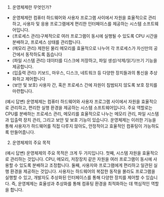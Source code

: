 1. 운영체제란 무엇인가?
- 운영체제란 컴퓨터 하드웨어와 사용자 프로그램 사이에서 자원을 효율적으로 관리하고, 사용자 및 응용 프로그램에게 편리한 인터페이스를 제공하는 시스템 소프트웨어입니다.
- (프로세스 관리)구체적으로 여러 프로그램이 동시에 실행될 수 있도록 CPU 시간을 분배하고, 프로세스 상태를 관리합니다.
- (메모리 관리)  제한된 물리 메모리를 효율적으로 나누어 각 프로세스가 자신만의 공간에서 동작하도록 돕습니다
- (파일 시스템 관리) 데이터를 디스크에 저장하고, 파일 생성/삭제/읽기/쓰기 기능을 제공합니다.
- (입출력 관리) 키보드, 마우스, 디스크, 네트워크 등 다양한 장치들과의 통신을 추상화하고 제어합니다
- (보안 및 보호) 사용자 간, 혹은 프로세스 간에 자원이 침범되지 않도록 보호 장치를 마련합니다.

(예시 답변)
운영체제는 컴퓨터 하드웨어와 사용자 프로그램 사이에서 자원을 효율적으로 관리하고, 편리한 실행 환경을 제공하는 시스템 소프트웨어입니다.
주요 역할로는 CPU를 분배하는 프로세스 관리, 메모리를 효율적으로 나누는 메모리 관리, 파일 시스템과 입출력 장치 관리, 그리고 보안 및 보호 기능이 있습니다.
운영체제는 이러한 기능을 통해 사용자가 하드웨어를 직접 다루지 않아도, 안정적이고 효율적인 컴퓨팅이 가능하도록 만들어줍니다.


2. 운영체제의 주요 목적

(예시 답변)
운영체제의 주요 목적은 크게 두 가지입니다.
첫째, 시스템 자원을 효율적으로 관리하는 것입니다.
CPU, 메모리, 저장장치 같은 자원을 여러 프로그램이 동시에 사용할 수 있도록 분배하고 조정합니다.
둘째, 사용자와 프로그램에게 편리하고 일관된 실행 환경을 제공하는 것입니다.
사용자는 하드웨어의 복잡한 동작을 몰라도 프로그램을 실행할 수 있고, 개발자도 추상화된 인터페이스를 통해 다양한 장치를 제어할 수 있습니다.
즉, 운영체제는 효율성과 추상화를 통해 컴퓨팅 환경을 최적화하는 데 핵심적인 역할을 합니다.
